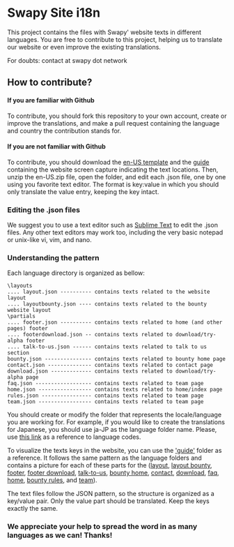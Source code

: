 # Swapy Site i18n
This project contains the files with Swapy' website texts in different languages. You are free to contribute to this project, helping us to translate our website or even improve the existing translations.

For doubts: contact at swapy dot network

## How to contribute?

#### If you are familiar with Github
To contribute, you should fork this repository to your own account, create or improve the translations, and make a pull request containing the language and country the contribution stands for.

#### If you are not familiar with Github
To contribute, you should download the [en-US template](https://s3.us-east-2.amazonaws.com/swapynetwork/en-US.zip) and the [guide](https://s3.us-east-2.amazonaws.com/swapynetwork/guide.zip) containing the website screen capture indicating the text locations. Then, unzip the en-US.zip file, open the folder, and edit each .json file, one by one using you favorite text editor. The format is key:value in which you should only translate the value entry, keeping the key intact.

### Editing the .json files
We suggest you to use a text editor such as [Sublime Text](https://www.sublimetext.com/) to edit the .json files. Any other text editors may work too, including the very basic notepad or unix-like vi, vim, and nano.

### Understanding the pattern
Each language directory is organized as bellow:

    \layouts
    .... layout.json ---------- contains texts related to the website layout
    .... layoutbounty.json ---- contains texts related to the bounty website layout
    \partials
    .... footer.json ---------- contains texts related to home (and other pages) footer
    .... footerdownload.json -- contains texts related to download/try-alpha footer
    .... talk-to-us.json ------ contains texts related to talk to us section
    bounty.json --------------- contains texts related to bounty home page
    contact.json -------------- contains texts related to contact page
    download.json ------------- contains texts related to download/try-alpha page
    faq.json ------------------ contains texts related to team page
    home.json ----------------- contains texts related to home/index page
    rules.json ---------------- contains texts related to team page
    team.json ----------------- contains texts related to team page

You should create or modify the folder that represents the locale/language you are working for. For example, if you would like to create the translations for Japanese, you should use ja-JP as the language folder name. Please, use [this link](https://msdn.microsoft.com/en-us/library/ee825488(v=cs.20).aspx) as a reference to language codes.

To visualize the texts keys in the website, you can use the ['guide'](https://github.com/SwapyNetwork/swapy-site-i18n/tree/master/guide) folder as a reference. It follows the same pattern as the language folders and contains a picture for each of these parts for the  ([layout](https://github.com/swapynetwork/swapy-site-i18n/blob/master/guide/layouts/layout.png), [layout bounty](https://github.com/swapynetwork/swapy-site-i18n/blob/master/guide/layouts/layoutbounty.png), [footer](https://github.com/swapynetwork/swapy-site-i18n/blob/master/guide/partials/footer.png), [footer download](https://github.com/swapynetwork/swapy-site-i18n/blob/master/guide/partials/footerdownload.png), [talk-to-us](https://github.com/swapynetwork/swapy-site-i18n/blob/master/guide/partials/talk-to-us.png), [bounty home](https://github.com/swapynetwork/swapy-site-i18n/blob/master/guide/bounty.png), [contact](https://github.com/swapynetwork/swapy-site-i18n/blob/master/guide/contact.png), [download](https://github.com/swapynetwork/swapy-site-i18n/blob/master/guide/download.png), [faq](https://github.com/swapynetwork/swapy-site-i18n/blob/master/guide/faq.png), [home](https://github.com/swapynetwork/swapy-site-i18n/blob/master/guide/home.png), [bounty rules](https://github.com/swapynetwork/swapy-site-i18n/blob/master/guide/rules.png), and [team](https://github.com/swapynetwork/swapy-site-i18n/blob/master/guide/team.png)).

The text files follow the JSON pattern, so the structure is organized as a key/value pair. Only the value part should be translated. Keep the keys exactly the same.

### We appreciate your help to spread the word in as many languages as we can! Thanks!
